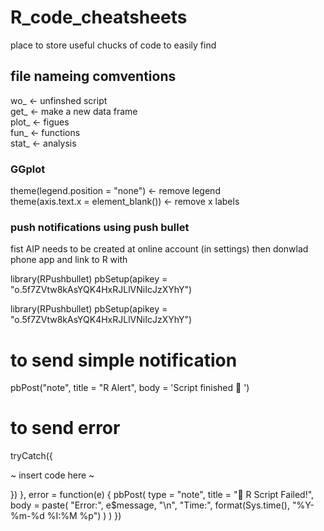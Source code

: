 # R_code_cheatsheets
place to store useful chucks of code to easily find

## file nameing comventions
wo_   <- unfinshed script \
get_  <- make a new data frame \
plot_ <- figues \
fun_  <- functions \
stat_ <- analysis 
 
### GGplot 

theme(legend.position = "none") <- remove legend \
theme(axis.text.x = element_blank()) <- remove x labels



### push notifications using push bullet
fist AIP needs to be created at online account (in settings)
then donwlad phone app 
and link to R with  

library(RPushbullet)
pbSetup(apikey = "o.5f7ZVtw8kAsYQK4HxRJLlVNiIcJzXYhY")


library(RPushbullet)
pbSetup(apikey = "o.5f7ZVtw8kAsYQK4HxRJLlVNiIcJzXYhY")

# to send simple notification 
pbPost("note", title = "R Alert", body = 'Script finished 💃 ')


# to send error 
tryCatch({

~ insert code here ~

})
}, error = function(e) {
  pbPost(
    type = "note",
    title = "🚨 R Script Failed!",
    body = paste(
      "Error:", e$message, "\n",
      "Time:", format(Sys.time(), "%Y-%m-%d %I:%M %p")
    )
  )
})
